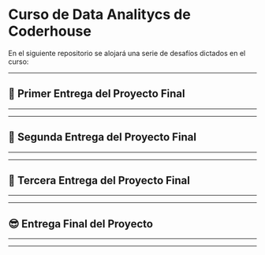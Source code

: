 # Curso de Data Analitycs de Coderhouse

En el siguiente repositorio se alojará una serie de desafíos dictados en el curso:

-----------------------------------------------------------------------------------------------------------------------------------------------------------
## 🥇 Primer Entrega del Proyecto Final

---

-----------------------------------------------------------------------------------------------------------------------------------------------------------
## 🥈 Segunda Entrega del Proyecto Final 

----

-----------------------------------------------------------------------------------------------------------------------------------------------------------
##  🥉 Tercera Entrega del Proyecto Final 

----

-----------------------------------------------------------------------------------------------------------------------------------------------------------
## 😎 Entrega Final del Proyecto

----

-----------------------------------------------------------------------------------------------------------------------------------------------------------
